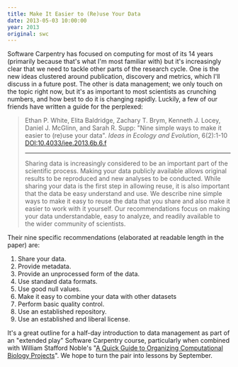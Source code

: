 ```yaml
---
title: Make It Easier to (Re)use Your Data
date: 2013-05-03 10:00:00
year: 2013
original: swc
---
```

<p>Software Carpentry has focused on computing for most of its 14 years (primarily because that's what I'm most familiar with) but it's increasingly clear that we need to tackle other parts of the research cycle. One is the new ideas clustered around publication, discovery and metrics, which I'll discuss in a future post.  The other is data management; we only touch on the topic right now, but it's as important to most scientists as crunching numbers, and how best to do it is changing rapidly.  Luckily, a few of our friends have written a guide for the perplexed:</p>
<blockquote>
Ethan P. White, Elita Baldridge, Zachary T. Brym, Kenneth J. Locey, Daniel J. McGlinn, and Sarah R. Supp: "Nine simple ways to make it easier to (re)use your data".  <em>Ideas in Ecology and Evolution</em>, 6(2):1-10 <a href = "http://dx.doi.org/10.4033/iee.2013.6b.6.f"> DOI:10.4033/iee.2013.6b.6.f</a>
<hr/>
Sharing data is increasingly considered to be an important part of the scientific process. Making your data publicly available allows original results to be reproduced and new analyses to be conducted. While sharing your data is the first step in allowing reuse, it is also important that the data be easy understand and use. We describe nine simple ways to make it easy to reuse the data that you share and also make it easier to work with it yourself. Our recommendations focus on making your data understandable, easy to analyze, and readily available to the wider community of scientists.
</blockquote>
<p>Their nine specific recommendations (elaborated at readable length in the paper) are:</p>
<ol>
  <li>Share your data.</li>
  <li>Provide metadata.</li>
  <li>Provide an unprocessed form of the data.</li>
  <li>Use standard data formats.</li>
  <li>Use good null values.</li>
  <li>Make it easy to combine your data with other datasets</li>
  <li>Perform basic quality control.</li>
  <li>Use an established repository.</li>
  <li>Use an established and liberal license.</li>
</ol>
<p>It's a great outline for a half-day introduction to data management as part of an "extended play" Software Carpentry course, particularly when combined with William Stafford Noble's "<a href="http://www.ploscompbiol.org/article/info%3Adoi%2F10.1371%2Fjournal.pcbi.1000424">A Quick Guide to Organizing Computational Biology Projects</a>".  We hope to turn the pair into lessons by September.</p>
